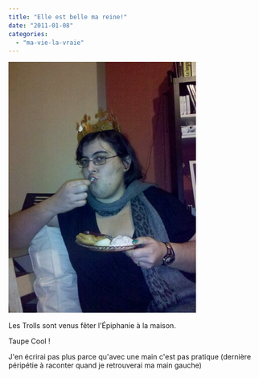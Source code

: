 ```yaml
---
title: "Elle est belle ma reine!"
date: "2011-01-08"
categories: 
  - "ma-vie-la-vraie"
---
```


![image](images/wpid-IMG_20110109_003529.jpg)

Les Trolls sont venus fêter l'Épiphanie à la maison.

Taupe Cool !

J'en écrirai pas plus parce qu'avec une main c'est pas pratique (dernière péripétie à raconter quand je retrouverai ma main gauche)

